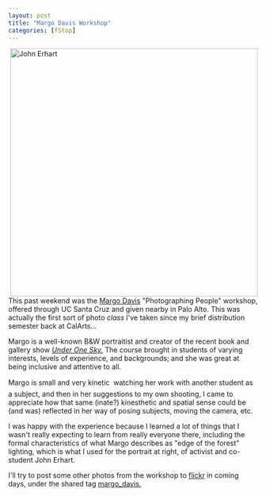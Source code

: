 ```yaml
---
layout: post
title: "Margo Davis Workshop"
categories: [fStop]
---
```

<a href="http://www.flickr.com/photos/bjorke/52865904/" title="Image on Flickr"><img src="http://static.flickr.com/31/52865904_eac6aa6ad8.jpg" width="500" height="500" alt="John Erhart" border=0 align="right" /></a>This  past weekend was the <a href="http://inquirer.stanford.edu/Fall2004/knchase/Margo.html">Margo Davis</a>  "Photographing People" workshop, offered through UC Santa Cruz and given nearby in Palo Alto. This was actually the first sort of photo <i>class</i> I've taken since my brief distribution semester back at CalArts...

Margo is a well-known B&W portraitist and creator of the recent book and gallery show <a href="http://www.throckmorton-nyc.com/Exhibitions/MargoDavis/MargoDavis_index.htm"><cite>Under One Sky.</cite></a> The course brought in students of varying interests, levels of experience, and backgrounds; and she was great at being inclusive and attentive to all.

Margo is small and very kinetic &#151; watching her work with another student as a subject, and then in her suggestions to my own shooting, I came to appreciate how that same (inate?) kinesthetic and spatial sense  could be (and was) reflected in her way of posing subjects, moving the camera, etc.

I was happy with the experience because I learned a lot of things that I wasn't really expecting to learn from really everyone there, including the formal characteristics of what Margo describes as "edge of the forest" lighting, which is what I used for the portrait at right, of activist and co-student John Erhart.

I'll try to post some other photos from the workshop to <a href="http://www.flickr.com/">flickr</a> in coming days, under the shared tag <a href="http://www.flickr.com/photos/tags/margodavis/">margo_davis.</a>

<!--more-->

